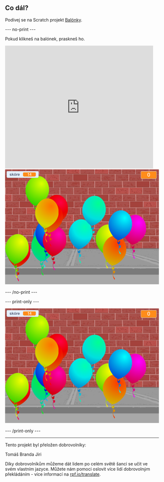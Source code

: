 ## Co dál?

Podívej se na Scratch projekt [Balónky](https://projects.raspberrypi.org/cs-CZ/projects/balloons).

--- no-print ---

Pokud klikneš na balónek, praskneš ho.

<div class="scratch-preview">
  <iframe allowtransparency="true" width="485" height="402" src="https://scratch.mit.edu/projects/embed/299206746/?autostart=false" frameborder="0" scrolling="no"></iframe>
  <img src="images/balloons-final.png">
</div>

--- /no-print ---

--- print-only ---

![dokončený projekt](images/balloons-final.png)

--- /print-only ---

***

Tento projekt byl přeložen dobrovolníky:

Tomáš Branda
Jiri

Díky dobrovolníkům můžeme dát lidem po celém světě šanci se učit ve svém vlastním jazyce. Můžete nám pomoci oslovit více lidí dobrovolným překládáním - více informací na [rpf.io/translate](https://rpf.io/translate).